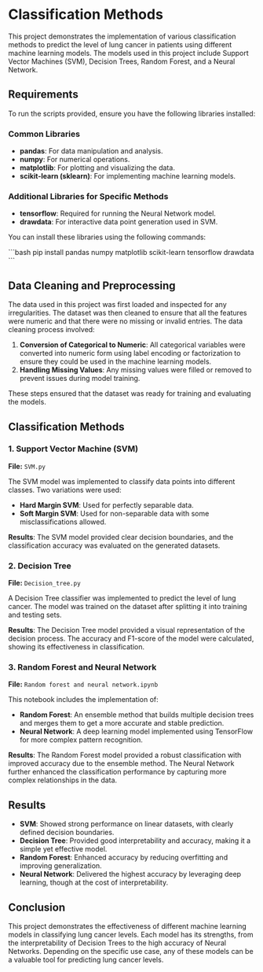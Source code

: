 
# Classification Methods 

This project demonstrates the implementation of various classification methods to predict the level of lung cancer in patients using different machine learning models. The models used in this project include Support Vector Machines (SVM), Decision Trees, Random Forest, and a Neural Network.

## Requirements

To run the scripts provided, ensure you have the following libraries installed:

### Common Libraries
- **pandas**: For data manipulation and analysis.
- **numpy**: For numerical operations.
- **matplotlib**: For plotting and visualizing the data.
- **scikit-learn (sklearn)**: For implementing machine learning models.

### Additional Libraries for Specific Methods
- **tensorflow**: Required for running the Neural Network model.
- **drawdata**: For interactive data point generation used in SVM.

You can install these libraries using the following commands:

\`\`\`bash
pip install pandas numpy matplotlib scikit-learn tensorflow drawdata
\`\`\`

## Data Cleaning and Preprocessing

The data used in this project was first loaded and inspected for any irregularities. The dataset was then cleaned to ensure that all the features were numeric and that there were no missing or invalid entries. The data cleaning process involved:

1. **Conversion of Categorical to Numeric**: All categorical variables were converted into numeric form using label encoding or factorization to ensure they could be used in the machine learning models.
2. **Handling Missing Values**: Any missing values were filled or removed to prevent issues during model training.

These steps ensured that the dataset was ready for training and evaluating the models.

## Classification Methods

### 1. Support Vector Machine (SVM)

**File:** `SVM.py`

The SVM model was implemented to classify data points into different classes. Two variations were used:

- **Hard Margin SVM**: Used for perfectly separable data.
- **Soft Margin SVM**: Used for non-separable data with some misclassifications allowed.

**Results**: The SVM model provided clear decision boundaries, and the classification accuracy was evaluated on the generated datasets.

### 2. Decision Tree

**File:** `Decision_tree.py`

A Decision Tree classifier was implemented to predict the level of lung cancer. The model was trained on the dataset after splitting it into training and testing sets.

**Results**: The Decision Tree model provided a visual representation of the decision process. The accuracy and F1-score of the model were calculated, showing its effectiveness in classification.

### 3. Random Forest and Neural Network

**File:** `Random forest and neural network.ipynb`

This notebook includes the implementation of:

- **Random Forest**: An ensemble method that builds multiple decision trees and merges them to get a more accurate and stable prediction.
- **Neural Network**: A deep learning model implemented using TensorFlow for more complex pattern recognition.

**Results**: The Random Forest model provided a robust classification with improved accuracy due to the ensemble method. The Neural Network further enhanced the classification performance by capturing more complex relationships in the data.

## Results

- **SVM**: Showed strong performance on linear datasets, with clearly defined decision boundaries.
- **Decision Tree**: Provided good interpretability and accuracy, making it a simple yet effective model.
- **Random Forest**: Enhanced accuracy by reducing overfitting and improving generalization.
- **Neural Network**: Delivered the highest accuracy by leveraging deep learning, though at the cost of interpretability.

## Conclusion

This project demonstrates the effectiveness of different machine learning models in classifying lung cancer levels. Each model has its strengths, from the interpretability of Decision Trees to the high accuracy of Neural Networks. Depending on the specific use case, any of these models can be a valuable tool for predicting lung cancer levels.
